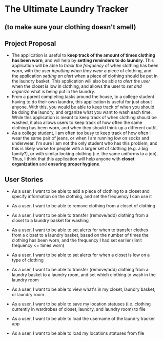 # The Ultimate Laundry Tracker
## (to make sure your clothing doesn't smell)

## Project Proposal

- The application is useful to **keep track of the amount of times clothing has been worn**, and will help by **setting 
reminders to do laundry**. This application will be able to *track the frequency* of when clothing has been worn, 
with the user *inputting when they wear* a piece of clothing, and the application *setting an alert* when a piece of 
clothing should be put in the laundry basket. This application will also be able to *alert the user* when the closet is 
low in clothing, and allows the user to *set and organize* what is being put in the laundry. 
- From a parent completing tasks around the house, to a college student having to do their own laundry, this application 
is useful for just about anyone. With this, you would be able to keep track of when you should be doing the laundry, and
organize what you want to wash each time. While this application is meant to keep track of when clothing should be 
washed, it also allows users to keep track of how often the same clothing has been worn, and when they should think up 
a different outfit. 
- As a college student, I am often too busy to keep track of how often I wear the same pair of jeans, or when I am 
running low on socks and underwear. I'm sure I am not the only student who has this problem, and this is likely worse 
for people with a larger set of clothing (e.g. a big family?), or with similar looking clothing 
(i.e. the same uniforms to a job). Thus, I think that this application will help anyone with **closet organization** and 
**ensuring proper hygiene**. 

## User Stories
- As a user, I want to be able to add a piece of clothing to a closet and specify information on the clothing, and set 
the frequency I can use it
- As a user, I want to be able to remove clothing from a closet of clothing
- As a user, I want to be able to transfer (remove/add) clothing from a closet to a laundry basket for washing
- As a user, I want to be able to set alerts for when to transfer clothes from a closet to a laundry basket, based on 
the number of times the clothing has been worn, and the frequency I had set earlier (limit frequency <= times worn)
- As a user, I want to be able to set alerts for when a closet is low on a type of clothing
- As a user, I want to be able to transfer (remove/add) clothing from a laundry basket to a laundry room, and set which 
clothing to wash in the laundry room
- As a user, I want to be able to view what's in my closet, laundry basket, or laundry room

- As a user, I want to be able to save my location statuses (i.e. clothing currently in wardrobes of closet, laundry, and laundry 
room) to file
- As a user, I want to be able to load the username of the laundry tracker app 
- As a user, I want to be able to load my locations statuses from file


 